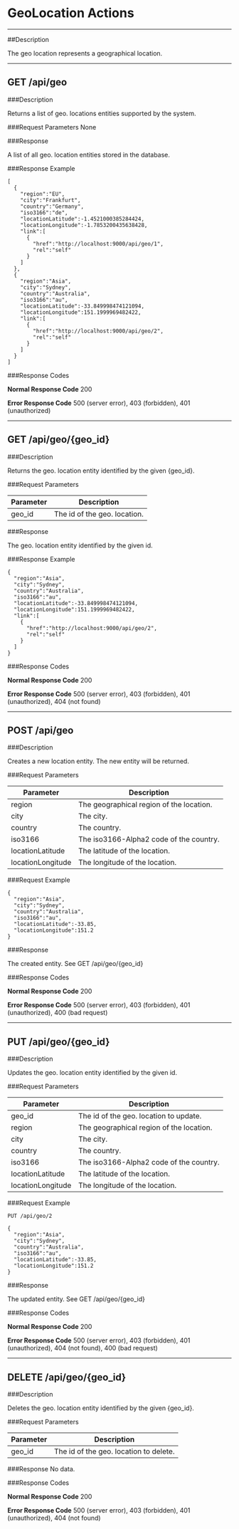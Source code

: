 ﻿# GeoLocation Actions
***

##Description

The geo location represents a geographical location.

***
## GET /api/geo

###Description

Returns a list of geo. locations entities supported by the system.

###Request Parameters
None

###Response

A list of all geo. location entities stored in the database.

###Response Example


```
[
  {
    "region":"EU",
    "city":"Frankfurt",
    "country":"Germany",
    "iso3166":"de",
    "locationLatitude":-1.4521000385284424,
    "locationLongitude":-1.7853200435638428,
    "link":[
      {
        "href":"http://localhost:9000/api/geo/1",
        "rel":"self"
      }
    ]
  },
  {
    "region":"Asia",
    "city":"Sydney",
    "country":"Australia",
    "iso3166":"au",
    "locationLatitude":-33.849998474121094,
    "locationLongitude":151.1999969482422,
    "link":[
      {
        "href":"http://localhost:9000/api/geo/2",
        "rel":"self"
      }
    ]
  }
]
```

###Response Codes

**Normal Response Code** 200

**Error Response Code** 500 (server error), 403 (forbidden), 401 (unauthorized)

***

## GET /api/geo/{geo_id}

###Description

Returns the geo. location entity identified by the given {geo_id}.

###Request Parameters

Parameter        | Description
-------------    | -------------
geo_id           | The id of the geo. location.

###Response

The geo. location entity identified by the given id.

###Response Example

```
{
  "region":"Asia",
  "city":"Sydney",
  "country":"Australia",
  "iso3166":"au",
  "locationLatitude":-33.849998474121094,
  "locationLongitude":151.1999969482422,
  "link":[
    {
      "href":"http://localhost:9000/api/geo/2",
      "rel":"self"
    }
  ]
}
```

###Response Codes

**Normal Response Code** 200

**Error Response Code** 500 (server error), 403 (forbidden), 401 (unauthorized), 404 (not found)

***

## POST /api/geo

###Description

Creates a new location entity. The new entity will be returned.

###Request Parameters

Parameter         | Description
----------------- | -------------
region            | The geographical region of the location.
city              | The city.
country           | The country.
iso3166           | The iso3166-Alpha2 code of the country.
locationLatitude  | The latitude of the location.
locationLongitude | The longitude of the location.

###Request Example

```
{
  "region":"Asia",
  "city":"Sydney",
  "country":"Australia",
  "iso3166":"au",
  "locationLatitude":-33.85,
  "locationLongitude":151.2
}
```

###Response

The created entity. See GET /api/geo/{geo_id}

###Response Codes

**Normal Response Code** 200

**Error Response Code** 500 (server error), 403 (forbidden), 401 (unauthorized), 400 (bad request)

***

## PUT /api/geo/{geo_id}

###Description

Updates the geo. location entity identified by the given id.

###Request Parameters

Parameter         | Description
----------------- | -------------
geo_id            | The id of the geo. location to update.
region            | The geographical region of the location.
city              | The city.
country           | The country.
iso3166           | The iso3166-Alpha2 code of the country.
locationLatitude  | The latitude of the location.
locationLongitude | The longitude of the location.

###Request Example 
```
PUT /api/geo/2
```
```
{
  "region":"Asia",
  "city":"Sydney",
  "country":"Australia",
  "iso3166":"au",
  "locationLatitude":-33.85,
  "locationLongitude":151.2
}
```

###Response

The updated entity. See GET /api/geo/{geo_id}

###Response Codes

**Normal Response Code** 200

**Error Response Code** 500 (server error), 403 (forbidden), 401 (unauthorized), 404 (not found), 400 (bad request)

***

## DELETE /api/geo/{geo_id}

###Description

Deletes the geo. location entity identified by the given {geo_id}.

###Request Parameters

Parameter | Description
--------- | -------------
geo_id    | The id of the geo. location to delete.


###Response
No data.

###Response Codes

**Normal Response Code** 200

**Error Response Code** 500 (server error), 403 (forbidden), 401 (unauthorized), 404 (not found)